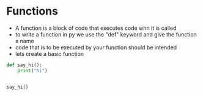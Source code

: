 # Functions

- A function is a block of code that executes code whn it is called 
- to write a function in py we use the "def" keyword and give the function a name 
- code that is to be executed by your function should be intended 
- lets create a basic function 

```py
def say_hi():
    print("hi")


say_hi()
```